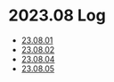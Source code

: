 # 2023.08 Log

- [23.08.01](./0801/)
- [23.08.02](./0802/)
- [23.08.04](./0804/)
- [23.08.05](./0805/)